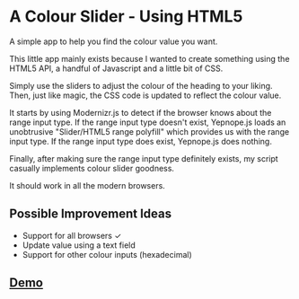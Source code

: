 # A Colour Slider - Using HTML5

A simple app to help you find the colour value you want.

This little app mainly exists because I wanted to create something using the HTML5 API, a handful of Javascript and a little bit of CSS.

Simply use the sliders to adjust the colour of the heading to your liking. Then, just like magic, the CSS code is updated to reflect the colour value.

It starts by using Modernizr.js to detect if the browser knows about the range input type. If the range input type doesn't exist, Yepnope.js loads an unobtrusive "Slider/HTML5 range polyfill" which provides us with the range input type. If the range input type does exist, Yepnope.js does nothing.

Finally, after making sure the range input type definitely exists, my script casually implements colour slider goodness.

It should work in all the modern browsers.

## Possible Improvement Ideas

* Support for all browsers &#x2713;
* Update value using a text field
* Support for other colour inputs (hexadecimal)

## [Demo](https://byronbyron.github.io/A-Colour-Slider---Using-HTML5/)
